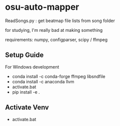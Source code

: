 # osu-auto-mapper

ReadSongs.py : get beatmap file lists from song folder

for studying, I'm really bad at making something

requirements:
	numpy, configparser, scipy / ffmpeg

## Setup Guide
For Windows development
* conda install -c conda-forge ffmpeg libsndfile
* conda install -c anaconda llvm
* activate.bat
* pip install -e .

## Activate Venv
* activate.bat